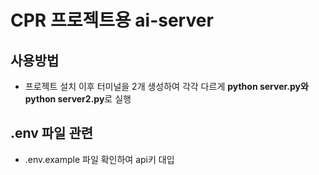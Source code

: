# CPR 프로젝트용 ai-server

## 사용방법

- 프로젝트 설치 이후 터미널을 2개 생성하여 각각 다르게 **python server.py와 python server2.py**로 실행

## .env 파일 관련
- .env.example 파일 확인하여 api키 대입
